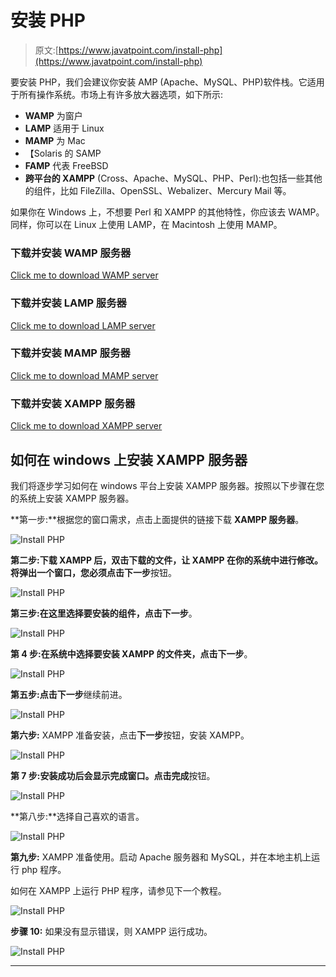 # 安装 PHP

> 原文:[https://www.javatpoint.com/install-php](https://www.javatpoint.com/install-php)

要安装 PHP，我们会建议你安装 AMP (Apache、MySQL、PHP)软件栈。它适用于所有操作系统。市场上有许多放大器选项，如下所示:

*   **WAMP** 为窗户
*   **LAMP** 适用于 Linux
*   **MAMP** 为 Mac
*   【Solaris 的 SAMP
*   **FAMP** 代表 FreeBSD
*   **跨平台的 XAMPP** (Cross、Apache、MySQL、PHP、Perl):也包括一些其他的组件，比如 FileZilla、OpenSSL、Webalizer、Mercury Mail 等。

如果你在 Windows 上，不想要 Perl 和 XAMPP 的其他特性，你应该去 WAMP。同样，你可以在 Linux 上使用 LAMP，在 Macintosh 上使用 MAMP。

### 下载并安装 WAMP 服务器

[Click me to download WAMP server](http://www.wampserver.com/en/)

### 下载并安装 LAMP 服务器

[Click me to download LAMP server](http://csg.sph.umich.edu/abecasis/LAMP/download/)

### 下载并安装 MAMP 服务器

[Click me to download MAMP server](https://www.mamp.info/en/downloads/)

### 下载并安装 XAMPP 服务器

[Click me to download XAMPP server](https://www.apachefriends.org/download.html)

## 如何在 windows 上安装 XAMPP 服务器

我们将逐步学习如何在 windows 平台上安装 XAMPP 服务器。按照以下步骤在您的系统上安装 XAMPP 服务器。

**第一步:**根据您的窗口需求，点击上面提供的链接下载 **XAMPP 服务器**。

![Install PHP](../Images/febfabe9ccdc3ae97a8d8437194bd6e3.png)

**第二步:**下载 XAMPP 后，双击下载的文件，让 XAMPP 在你的系统中进行修改。将弹出一个窗口，您必须点击**下一步**按钮。

![Install PHP](../Images/ef032cc8173057911512ce652b54448f.png)

**第三步:**在这里选择要安装的组件，点击**下一步**。

![Install PHP](../Images/0f44efb9057fe789265ab4c1a7cbfb75.png)

**第 4 步:**在系统中选择要安装 XAMPP 的文件夹，点击**下一步**。

![Install PHP](../Images/f68b3f5bb00cb8900bfb5827b7a13ed3.png)

**第五步:**点击**下一步**继续前进。

![Install PHP](../Images/cc45fe5a6f15046f6f705726e0e1425e.png)

**第六步:** XAMPP 准备安装，点击**下一步**按钮，安装 XAMPP。

![Install PHP](../Images/36932042e66aae970df5909fb10deeee.png)

**第 7 步:**安装成功后会显示完成窗口。点击**完成**按钮。

![Install PHP](../Images/69931da6d480ea31b821fcdeccbbdc48.png)

**第八步:**选择自己喜欢的语言。

![Install PHP](../Images/0bcbb1d4baa787f4fbd4a370deb81f4d.png)

**第九步:** XAMPP 准备使用。启动 Apache 服务器和 MySQL，并在本地主机上运行 php 程序。

如何在 XAMPP 上运行 PHP 程序，请参见下一个教程。

![Install PHP](../Images/6e89c37293180d29051f8cfb45bba8c8.png)

**步骤 10:** 如果没有显示错误，则 XAMPP 运行成功。

![Install PHP](../Images/268aa83baf45ee40e474e769bacb10c4.png)

* * *